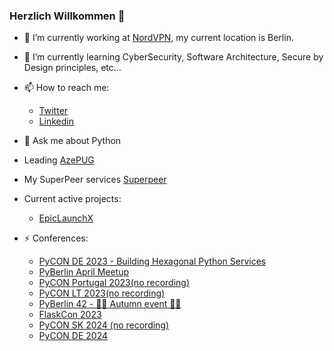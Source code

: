 ### Herzlich Willkommen 👋

- 🔭 I’m currently working at [NordVPN](https://nordvpn.com/), my current location is Berlin.
- 🌱 I’m currently learning CyberSecurity, Software Architecture, Secure by Design principles, etc...
- 📫 How to reach me:
  * [Twitter](https://twitter.com/ShahriyarRzayev)
  * [Linkedin](https://www.linkedin.com/in/shahriyar-rzayev/)
- 💬 Ask me about Python
- Leading [AzePUG](https://www.azepug.az/)
- My SuperPeer services [Superpeer](https://superpeer.com/shako)

- Current active projects:
  * [EpicLaunchX](https://beta.epiclaunchx.io/)
    
- ⚡ Conferences:
  * [PyCON DE 2023 - Building Hexagonal Python Services](https://www.youtube.com/watch?v=qCw0ySOeekA)
  * [PyBerlin April Meetup](https://tech.deliveryhero.com/event/9699/)
  * [PyCON Portugal 2023(no recording)](https://pretalx.evolutio.pt/pycon-pt-2023/talk/LA7CBV/)
  * [PyCON LT 2023(no recording)](https://pretalx.com/pycon-lt-2023/talk/P9ZKQQ/)
  * [PyBerlin 42 - 🍁🍁 Autumn event 🍁🍁](https://www.meetup.com/pyberlin/events/296945261/)
  * [FlaskCon 2023](https://www.youtube.com/watch?v=wrtCo2fBoD0)
  * [PyCON SK 2024 (no recording)](https://2024.pycon.sk/en/speakers/Shahriyar%20Rzayev.html)
  * [PyCON DE 2024](https://2024.pycon.de/program/A8HJHV/)

<!--
**ShahriyarR/ShahriyarR** is a ✨ _special_ ✨ repository because its `README.md` (this file) appears on your GitHub profile.

Here are some ideas to get you started:

- 🔭 I’m currently working on ...
- 🌱 I’m currently learning ...
- 👯 I’m looking to collaborate on ...
- 🤔 I’m looking for help with ...
- 💬 Ask me about ...
- 📫 How to reach me: ...
- 😄 Pronouns: ...
- ⚡ Fun fact: ...
-->

